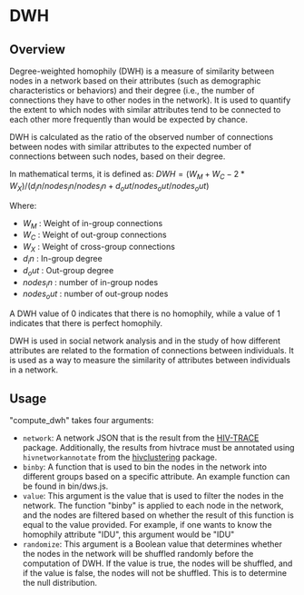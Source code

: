 # DWH

## Overview

Degree-weighted homophily (DWH) is a measure of similarity between nodes in a
network based on their attributes (such as demographic characteristics or
behaviors) and their degree (i.e., the number of connections they have to other
nodes in the network). It is used to quantify the extent to which nodes with
similar attributes tend to be connected to each other more frequently than
would be expected by chance.

DWH is calculated as the ratio of the observed number of connections between
nodes with similar attributes to the expected number of connections between
such nodes, based on their degree.

In mathematical terms, it is defined as:
$DWH = (W_M + W_C - 2*W_X) / (d_in/nodes_in/nodes_in + d_out/nodes_out/nodes_out )$

Where:
* $W_M$ : Weight of in-group connections
* $W_C$ : Weight of out-group connections
* $W_X$ : Weight of cross-group connections
* $d_in$ : In-group degree
* $d_out$ : Out-group degree
* $nodes_in$ : number of in-group nodes
* $nodes_out$ : number of out-group nodes

A DWH value of 0 indicates that there is no homophily, while a value of 1
indicates that there is perfect homophily.

DWH is used in social network analysis and in the study of how different
attributes are related to the formation of connections between individuals. It
is used as a way to measure the similarity of attributes between individuals in
a network.

## Usage

"compute_dwh" takes four arguments:

* `network`: A network JSON that is the result from the [HIV-TRACE](https://github.com/veg/hivtrace) package. Additionally, the results from hivtrace must be annotated using `hivnetworkannotate` from the [hivclustering](https://github.com/veg/hivclustering) package.
* `binby`: A function that is used to bin the nodes in the network into different groups based on a specific attribute. An example function can be found in bin/dws.js.
* `value`: This argument is the value that is used to filter the nodes in the network. The function "binby" is applied to each node in the network, and the nodes are filtered based on whether the result of this function is equal to the value provided. For example, if one wants to know the homophily attribute "IDU", this argument would be "IDU"
* `randomize`: This argument is a Boolean value that determines whether the nodes in the network will be shuffled randomly before the computation of DWH. If the value is true, the nodes will be shuffled, and if the value is false, the nodes will not be shuffled. This is to determine the null distribution.


